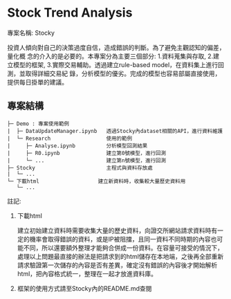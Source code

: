 # Stock Trend Analysis

專案名稱: Stocky 

投資人傾向對自己的決策過度自信，造成錯誤的判斷。為了避免主觀認知的偏差，量化概 念的介入的是必要的。本專案分為主要三個部分: 1.資料蒐集與存取, 2.建立模型的框架, 3.實際交易輔助。透過建立rule-based model，在資料集上進行回測，並取得詳細交易紀 錄，分析模型的優劣。完成的模型也容易部屬直接使用，提供每日掛單的建議。

## 專案結構

```
├─ Demo : 專案使用範例
|  ├─ DataUpdateManager.ipynb 	透過Stocky內dataset相關的API，進行資料維護
|  └─ Research					使用的範例
|     ├─ Analyse.ipynb			分析模型回測結果
|     ├─ R0.ipynb				建立第0號模型，進行回測
|     └─ ...					建立第n號模型，進行回測
├─ Stocky						主程式與資料存放處
|  └─ ...
└─ 下載html					建立新資料時，收集較大量歷史資料用
   └─ ...
```

註記:

1. 下載html

   建立初始建立資料時需要收集大量的歷史資料，向證交所網站請求資料時有一定的機率會取得錯誤的資料，或是IP被阻擋，且同一資料不同時期的內容也可能不同，所以還要額外整理才能夠合併成一份資料。在容量可接受的情況下，處理以上問題最直接的辦法是把請求到的html儲存在本地端，之後再全部重新請求驗證第一次儲存的內容是否有差異，確定沒有錯誤的內容後才開始解析html，把內容格式統一，整理在一起才放進資料庫。

2. 框架的使用方式請至Stocky內的README.md查閱
